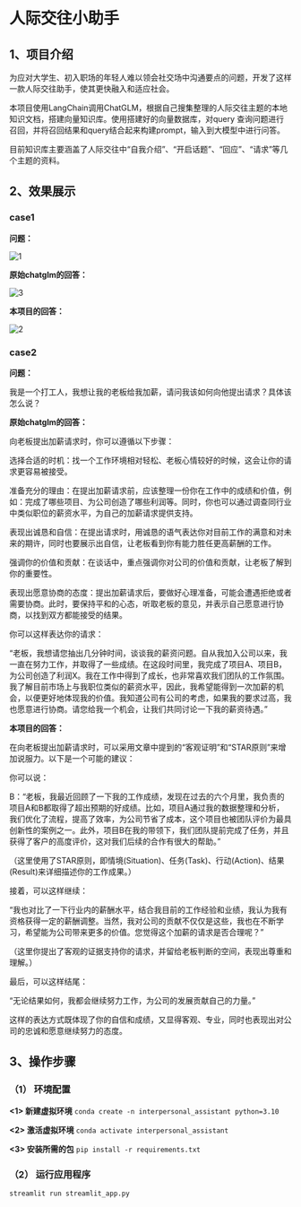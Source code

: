 # 人际交往小助手
## 1、项目介绍

为应对大学生、初入职场的年轻人难以领会社交场中沟通要点的问题，开发了这样一款人际交往助手，使其更快融入和适应社会。

本项目使用LangChain调用ChatGLM，根据自己搜集整理的人际交往主题的本地知识文档，搭建向量知识库。使用搭建好的向量数据库，对query 查询问题进行召回，并将召回结果和query结合起来构建prompt，输入到大模型中进行问答。

目前知识库主要涵盖了人际交往中“自我介绍”、“开启话题”、“回应”、“请求”等几个主题的资料。

## 2、效果展示
### case1 

**问题：**

![1](https://github.com/adela778/interpersonal_communication_assistant/assets/154968495/276b7773-9dd5-481b-8765-fa08b581fe80)

**原始chatglm的回答：**

![3](https://github.com/adela778/interpersonal_communication_assistant/assets/154968495/776924ea-0b8b-43c3-8ba4-088610c73214)

**本项目的回答：**

![2](https://github.com/adela778/interpersonal_communication_assistant/assets/154968495/b0ce0f52-4438-41d6-af54-4f06ad8a5a34)

### case2

**问题：**

我是一个打工人，我想让我的老板给我加薪，请问我该如何向他提出请求？具体该怎么说？

**原始chatglm的回答：**

向老板提出加薪请求时，你可以遵循以下步骤：

选择合适的时机：找一个工作环境相对轻松、老板心情较好的时候，这会让你的请求更容易被接受。

准备充分的理由：在提出加薪请求前，应该整理一份你在工作中的成绩和价值，例如：完成了哪些项目、为公司创造了哪些利润等。同时，你也可以通过调查同行业中类似职位的薪资水平，为自己的加薪请求提供支持。

表现出诚恳和自信：在提出请求时，用诚恳的语气表达你对目前工作的满意和对未来的期许，同时也要展示出自信，让老板看到你有能力胜任更高薪酬的工作。

强调你的价值和贡献：在谈话中，重点强调你对公司的价值和贡献，让老板了解到你的重要性。

表现出愿意协商的态度：提出加薪请求后，要做好心理准备，可能会遭遇拒绝或者需要协商。此时，要保持平和的心态，听取老板的意见，并表示自己愿意进行协商，以找到双方都能接受的结果。

你可以这样表达你的请求：

“老板，我想请您抽出几分钟时间，谈谈我的薪资问题。自从我加入公司以来，我一直在努力工作，并取得了一些成绩。在这段时间里，我完成了项目A、项目B，为公司创造了利润X。我在工作中得到了成长，也非常喜欢我们团队的工作氛围。我了解目前市场上与我职位类似的薪资水平，因此，我希望能得到一次加薪的机会，以便更好地体现我的价值。我知道公司有公司的考虑，如果我的要求过高，我也愿意进行协商。请您给我一个机会，让我们共同讨论一下我的薪资待遇。”

**本项目的回答：**

在向老板提出加薪请求时，可以采用文章中提到的“客观证明”和“STAR原则”来增加说服力。以下是一个可能的建议：

你可以说：

B：“老板，我最近回顾了一下我的工作成绩，发现在过去的六个月里，我负责的项目A和B都取得了超出预期的好成绩。比如，项目A通过我的数据整理和分析，我们优化了流程，提高了效率，为公司节省了成本，这个项目也被团队评价为最具创新性的案例之一。此外，项目B在我的带领下，我们团队提前完成了任务，并且获得了客户的高度评价，这对我们后续的合作有很大的帮助。”

（这里使用了STAR原则，即情境(Situation)、任务(Task)、行动(Action)、结果(Result)来详细描述你的工作成果。）

接着，可以这样继续：

“我也对比了一下行业内的薪酬水平，结合我目前的工作经验和业绩，我认为我有资格获得一定的薪酬调整。当然，我对公司的贡献不仅仅是这些，我也在不断学习，希望能为公司带来更多的价值。您觉得这个加薪的请求是否合理呢？”

（这里你提出了客观的证据支持你的请求，并留给老板判断的空间，表现出尊重和理解。）

最后，可以这样结尾：

“无论结果如何，我都会继续努力工作，为公司的发展贡献自己的力量。”

这样的表达方式既体现了你的自信和成绩，又显得客观、专业，同时也表现出对公司的忠诚和愿意继续努力的态度。

## 3、操作步骤
### （1） 环境配置
**<1> 新建虚拟环境** `conda create -n interpersonal_assistant python=3.10`

**<2> 激活虚拟环境** `conda activate interpersonal_assistant`

**<3> 安装所需的包** `pip install -r requirements.txt`

### （2） 运行应用程序
`streamlit run streamlit_app.py`
